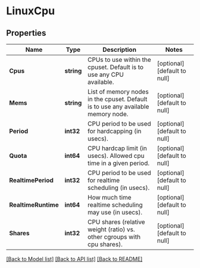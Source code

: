 # LinuxCpu

## Properties
Name | Type | Description | Notes
------------ | ------------- | ------------- | -------------
**Cpus** | **string** | CPUs to use within the cpuset. Default is to use any CPU available. | [optional] [default to null]
**Mems** | **string** | List of memory nodes in the cpuset. Default is to use any available memory node. | [optional] [default to null]
**Period** | **int32** | CPU period to be used for hardcapping (in usecs). | [optional] [default to null]
**Quota** | **int64** | CPU hardcap limit (in usecs). Allowed cpu time in a given period. | [optional] [default to null]
**RealtimePeriod** | **int32** | CPU period to be used for realtime scheduling (in usecs). | [optional] [default to null]
**RealtimeRuntime** | **int64** | How much time realtime scheduling may use (in usecs). | [optional] [default to null]
**Shares** | **int32** | CPU shares (relative weight (ratio) vs. other cgroups with cpu shares). | [optional] [default to null]

[[Back to Model list]](../README.md#documentation-for-models) [[Back to API list]](../README.md#documentation-for-api-endpoints) [[Back to README]](../README.md)


